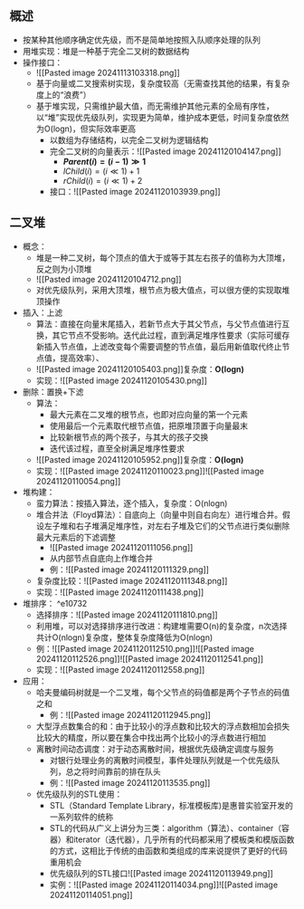 ## 概述

- 按某种其他顺序确定优先级，而不是简单地按照入队顺序处理的队列
- 用堆实现：堆是一种基于完全二叉树的数据结构
- 操作接口：
	- ![[Pasted image 20241113103318.png]]
	- 基于向量或二叉搜索树实现，复杂度较高（无需查找其他的结果，有复杂度上的“浪费”）
	- 基于堆实现，只需维护最大值，而无需维护其他元素的全局有序性，以“堆”实现优先级队列，实现更为简单，维护成本更低，时间复杂度依然为O(logn)，但实际效率更高
		- 以数组为存储结构，以完全二叉树为逻辑结构
		- 完全二叉树的向量表示：![[Pasted image 20241120104147.png]]
			- **$Parent(i)=(i-1)≫1$**
			- $lChild(i)=(i≪1)+1$
			- $rChild(i)=(i≪1)+2$
		- 接口：![[Pasted image 20241120103939.png]]
## 二叉堆

- 概念：
	- 堆是一种二叉树，每个顶点的值大于或等于其左右孩子的值称为大顶堆，反之则为小顶堆
	- ![[Pasted image 20241120104712.png]]
	- 对优先级队列，采用大顶堆，根节点为极大值点，可以很方便的实现取堆顶操作
- 插入：上滤
	- 算法：直接在向量末尾插入，若新节点大于其父节点，与父节点值进行互换，其它节点不受影响。迭代此过程，直到满足堆序性要求（实际可缓存新插入节点值，上滤改变每个需要调整的节点值，最后用新值取代终止节点值，提高效率）、
	- ![[Pasted image 20241120105403.png]]复杂度：**O(logn)**
	- 实现：![[Pasted image 20241120105430.png]]
- 删除：置换+下滤
	- 算法：
		- 最大元素在二叉堆的根节点，也即对应向量的第一个元素
		- 使用最后一个元素取代根节点值，把原堆顶置于向量最末
		- 比较新根节点的两个孩子，与其大的孩子交换
		- 迭代该过程，直至全树满足堆序性要求
	- ![[Pasted image 20241120105952.png]]复杂度：**O(logn)**
	- 实现：![[Pasted image 20241120110023.png]]![[Pasted image 20241120110054.png]]
- 堆构建：
	- 蛮力算法：按插入算法，逐个插入，复杂度：O(nlogn)
	- 堆合并法（Floyd算法）：自底向上（向量中则自右向左）进行堆合并。假设左子堆和右子堆满足堆序性，对左右子堆及它们的父节点进行类似删除最大元素后的下滤调整
		- ![[Pasted image 20241120111056.png]]
		- 从内部节点自底向上作堆合并
		- 例：![[Pasted image 20241120111329.png]]
	- 复杂度比较：![[Pasted image 20241120111348.png]]
	- 实现：![[Pasted image 20241120111438.png]]
- 堆排序： ^e10732
	- 选择排序：![[Pasted image 20241120111810.png]]
	- 利用堆，可以对选择排序进行改进：构建堆需要O(n)的复杂度，n次选择共计O(nlogn)复杂度，整体复杂度降低为O(nlogn)
	- 例：![[Pasted image 20241120112510.png]]![[Pasted image 20241120112526.png]]![[Pasted image 20241120112541.png]]
	- 实现：![[Pasted image 20241120112558.png]]
- 应用：
	- 哈夫曼编码树就是一个二叉堆，每个父节点的码值都是两个子节点的码值之和
		- 例：![[Pasted image 20241120112945.png]]
	- 大型浮点数集合的和：由于比较小的浮点数和比较大的浮点数相加会损失比较大的精度，所以要在集合中找出两个比较小的浮点数进行相加
	- 离散时间动态调度：对于动态离散时间，根据优先级确定调度与服务
		- 对银行处理业务的离散时间模型，事件处理队列就是一个优先级队列，总之将时间靠前的排在队头
		- 例：![[Pasted image 20241120113535.png]]
	- 优先级队列的STL使用：
		- STL（Standard Template Library，标准模板库)是惠普实验室开发的一系列软件的统称
		- STL的代码从广义上讲分为三类：algorithm（算法）、container（容器）和iterator（迭代器），几乎所有的代码都采用了模板类和模版函数的方式，这相比于传统的由函数和类组成的库来说提供了更好的代码重用机会
		- 优先级队列的STL接口![[Pasted image 20241120113949.png]]
		- 实例：![[Pasted image 20241120114034.png]]![[Pasted image 20241120114051.png]]